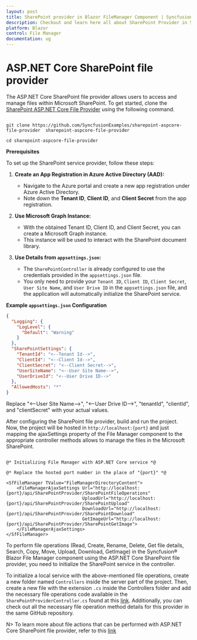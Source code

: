 ```yaml
---
layout: post
title: SharePoint provider in Blazor FileManager Component | Syncfusion
description: Checkout and learn here all about SharePoint Provider in Syncfusion Blazor FileManager component and more.
platform: Blazor
control: File Manager
documentation: ug
---
```


# ASP.NET Core SharePoint file provider

The ASP.NET Core SharePoint file provider allows users to access and manage files within Microsoft SharePoint. To get started, clone the [SharePoint ASP.NET Core File Provider](https://github.com/SyncfusionExamples/sharepoint-aspcore-file-provider) using the following command.


```

git clone https://github.com/SyncfusionExamples/sharepoint-aspcore-file-provider  sharepoint-aspcore-file-provider

cd sharepoint-aspcore-file-provider

```

**Prerequisites**

To set up the SharePoint service provider, follow these steps:

1. **Create an App Registration in Azure Active Directory (AAD):** 
   - Navigate to the Azure portal and create a new app registration under Azure Active Directory.
   - Note down the **Tenant ID**, **Client ID**, and **Client Secret** from the app registration.

2. **Use Microsoft Graph Instance:** 
   - With the obtained Tenant ID, Client ID, and Client Secret, you can create a Microsoft Graph instance.
   - This instance will be used to interact with the SharePoint document library.

3. **Use Details from `appsettings.json`:**
   - The `SharePointController` is already configured to use the credentials provided in the `appsettings.json` file.
   - You only need to provide your `Tenant ID`, `Client ID`, `Client Secret`, `User Site Name`, and `User Drive ID` in the `appsettings.json` file, and the application will automatically initialize the SharePoint service.

**Example `appsettings.json` Configuration**

```json
{
  "Logging": {
    "LogLevel": {
      "Default": "Warning"
    }
  },
  "SharePointSettings": {
    "TenantId": "<--Tenant Id-->",
    "ClientId": "<--Client Id-->",
    "ClientSecret": "<--Client Secret-->",
    "UserSiteName": "<--User Site Name-->",
    "UserDriveId": "<--User Drive ID-->"
  },
  "AllowedHosts": "*"
}
```

Replace "<--User Site Name-->", "<--User Drive ID-->", "tenantId", "clientId", and "clientSecret" with your actual values.

After configuring the SharePoint file provider, build and run the project. Now, the project will be hosted in `http://localhost:{port}` and just mapping the ajaxSettings property of the File Manager component to the appropriate controller methods allows to manage the files in the Microsoft SharePoint.

```cshtml

@* Initializing File Manager with ASP.NET Core service *@

@* Replace the hosted port number in the place of "{port}" *@

<SfFileManager TValue="FileManagerDirectoryContent">
    <FileManagerAjaxSettings Url="http://localhost:{port}/api/SharePointProvider/SharePointFileOperations"
                             UploadUrl="http://localhost:{port}/api/SharePointProvider/SharePointUpload"
                             DownloadUrl="http://localhost:{port}/api/SharePointProvider/SharePointDownload"
                             GetImageUrl="http://localhost:{port}/api/SharePointProvider/SharePointGetImage">
    </FileManagerAjaxSettings>
</SfFileManager>

```

To perform file operations (Read, Create, Rename, Delete, Get file details, Search, Copy, Move, Upload, Download, GetImage) in the Syncfusion&reg; Blazor File Manager component using the ASP.NET Core SharePoint file provider, you need to initialize the SharePoint service in the controller.

To initialize a local service with the above-mentioned file operations, create a new folder named `Controllers` inside the server part of the project. Then, create a new file with the extension `.cs` inside the Controllers folder and add the necessary file operations code available in the `SharePointProviderController.cs` found at this [link](https://github.com/SyncfusionExamples/sharepoint-aspcore-file-provider/blob/master/Controllers/SharePointController.cs). Additionally, you can check out all the necessary file operation method details for this provider in the same GitHub repository.

N> To learn more about file actions that can be performed with ASP.NET Core SharePoint file provider, refer to this [link](https://github.com/SyncfusionExamples/sharepoint-aspcore-file-provider#key-features)